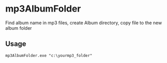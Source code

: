 # mp3AlbumFolder
Find album name in mp3 files, create Album directory, copy file to the new album folder

## Usage
`
mp3AlbumFolder.exe "c:\yourmp3_folder"
`
